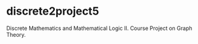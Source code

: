 # discrete2project5
Discrete Mathematics and Mathematical Logic II. Course Project on Graph Theory.
